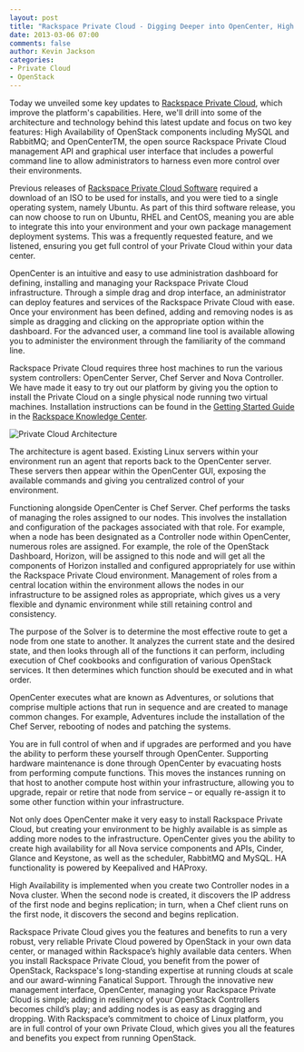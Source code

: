 ```yaml
---
layout: post
title: "Rackspace Private Cloud - Digging Deeper into OpenCenter, High Availability"
date: 2013-03-06 07:00
comments: false
author: Kevin Jackson
categories: 
- Private Cloud
- OpenStack
---
```

Today we unveiled some key updates to [Rackspace Private Cloud](https://www.rackspace.com/cloud/private/), which improve the platform's capabilities. Here, we'll drill into some of the architecture and technology behind this latest update and focus on two key features: High Availability of OpenStack components including MySQL and RabbitMQ; and OpenCenterTM, the open source Rackspace Private Cloud management API and graphical user interface that includes a powerful command line to allow administrators to harness even more control over their environments.<!--More-->

Previous releases of [Rackspace Private Cloud Software](https://www.rackspace.com/cloud/private/openstack_software/) required a download of an ISO to be used for installs, and you were tied to a single operating system, namely Ubuntu. As part of this third software release, you can now choose to run on Ubuntu, RHEL and CentOS, meaning you are able to integrate this into your environment and your own package management deployment systems. This was a frequently requested feature, and we listened, ensuring you get full control of your Private Cloud within your data center.

OpenCenter is an intuitive and easy to use administration dashboard for defining, installing and managing your Rackspace Private Cloud infrastructure. Through a simple drag and drop interface, an administrator can deploy features and services of the Rackspace Private Cloud with ease. Once your environment has been defined, adding and removing nodes is as simple as dragging and clicking on the appropriate option within the dashboard. For the advanced user, a command line tool is available allowing you to administer the environment through the familiarity of the command line.

Rackspace Private Cloud requires three host machines to run the various system controllers: OpenCenter Server, Chef Server and Nova Controller. We have made it easy to try out our platform by giving you the option to install the Private Cloud on a single physical node running two virtual machines. Installation instructions can be found in the [Getting Started Guide](http://www.rackspace.com/knowledge_center/getting-started/rackspace-private-cloud) in the [Rackspace Knowledge Center](http://www.rackspace.com/knowledge_center/).

![Private Cloud Architecture](http://ddf912383141a8d7bbe4-e053e711fc85de3290f121ef0f0e3a1f.r87.cf1.rackcdn.com/private-cloud-architecture.png)

The architecture is agent based. Existing Linux servers within your environment run an agent that reports back to the OpenCenter server. These servers then appear within the OpenCenter GUI, exposing the available commands and giving you centralized control of your environment. 

Functioning alongside OpenCenter is Chef Server. Chef performs the tasks of managing the roles assigned to our nodes. This involves the installation and configuration of the packages associated with that role. For example, when a node has been designated as a Controller node within OpenCenter, numerous roles are assigned. For example, the role of the OpenStack Dashboard, Horizon, will be assigned to this node and will get all the components of Horizon installed and configured appropriately for use within the Rackspace Private Cloud environment. Management of roles from a central location within the environment allows the nodes in our infrastructure to be assigned roles as appropriate, which gives us a very flexible and dynamic environment while still retaining control and consistency.

The purpose of the Solver is to determine the most effective route to get a node from one state to another. It analyzes the current state and the desired state, and then looks through all of the functions it can perform, including execution of Chef cookbooks and configuration of various OpenStack services. It then determines which function should be executed and in what order.

OpenCenter executes what are known as Adventures, or solutions that comprise multiple actions that run in sequence and are created to manage common changes. For example, Adventures include the installation of the Chef Server, rebooting of nodes and patching the systems.

You are in full control of when and if upgrades are performed and you have the ability to perform these yourself through OpenCenter. Supporting hardware maintenance is done through OpenCenter by evacuating hosts from performing compute functions. This moves the instances running on that host to another compute host within your infrastructure, allowing you to upgrade, repair or retire that node from service – or equally re-assign it to some other function within your infrastructure.

Not only does OpenCenter make it very easy to install Rackspace Private Cloud, but creating your environment to be highly available is as simple as adding more nodes to the infrastructure. OpenCenter gives you the ability to create high availability for all Nova service components and APIs, Cinder, Glance and Keystone, as well as the scheduler, RabbitMQ and MySQL. HA functionality is powered by Keepalived and HAProxy.

High Availability is implemented when you create two Controller nodes in a Nova cluster. When the second node is created, it discovers the IP address of the first node and begins replication; in turn, when a Chef client runs on the first node, it discovers the second and begins replication. 

Rackspace Private Cloud gives you the features and benefits to run a very robust, very reliable Private Cloud powered by OpenStack in your own data center, or managed within Rackspace’s highly available data centers. When you install Rackspace Private Cloud, you benefit from the power of OpenStack, Rackspace's long-standing expertise at running clouds at scale and our award-winning Fanatical Support. Through the innovative new management interface, OpenCenter, managing your Rackspace Private Cloud is simple; adding in resiliency of your OpenStack Controllers becomes child’s play; and adding nodes is as easy as dragging and dropping. With Rackspace’s commitment to choice of Linux platform, you are in full control of your own Private Cloud, which gives you all the features and benefits you expect from running OpenStack.
